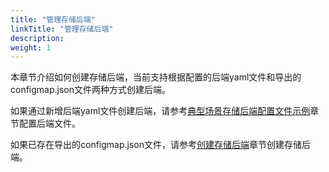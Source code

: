 ```yaml
---
title: "管理存储后端"
linkTitle: "管理存储后端"
description: 
weight: 1
---
```


本章节介绍如何创建存储后端，当前支持根据配置的后端yaml文件和导出的configmap.json文件两种方式创建后端。

如果通过新增后端yaml文件创建后端，请参考[典型场景存储后端配置文件示例](/docs/storage-backend-management/managing-storage-backends/creating-a-storage-backend/examples-of-storage-backend-configuration-files-in-typical-scenarios)章节配置后端文件。

如果已存在导出的configmap.json文件，请参考[创建存储后端](/docs/storage-backend-management/managing-storage-backends/creating-a-storage-backend)章节创建存储后端。





